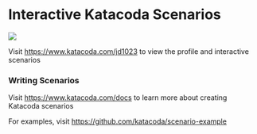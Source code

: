 # Interactive Katacoda Scenarios

[![](http://shields.katacoda.com/katacoda/jd1023/count.svg)](https://www.katacoda.com/jd1023 "Get your profile on Katacoda.com")

Visit https://www.katacoda.com/jd1023 to view the profile and interactive scenarios

### Writing Scenarios
Visit https://www.katacoda.com/docs to learn more about creating Katacoda scenarios

For examples, visit https://github.com/katacoda/scenario-example
